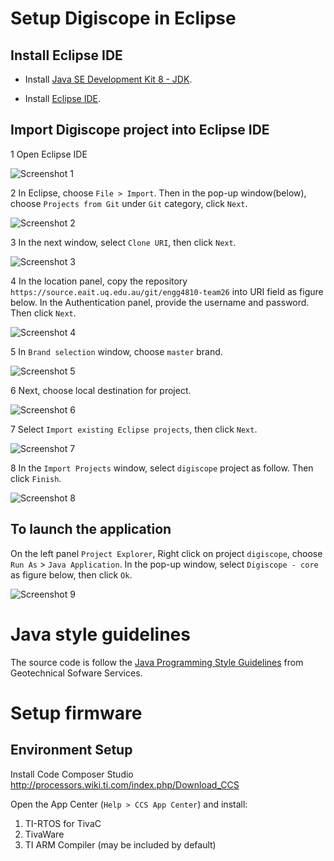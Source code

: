 # Setup Digiscope in Eclipse

## Install Eclipse IDE
- Install [Java SE Development Kit 8 - JDK](http://www.oracle.com/technetwork/java/javase/downloads/jdk8-downloads-2133151.html).

- Install [Eclipse IDE](https://eclipse.org/downloads/).

## Import Digiscope project into Eclipse IDE
1 Open Eclipse IDE

![Screenshot 1](http://i.imgur.com/HroQgMD.png)

2 In Eclipse, choose `File > Import`. Then in the pop-up window(below), choose `Projects from Git` under `Git` category, click `Next`.

![Screenshot 2](http://i.imgur.com/kss0tKf.png)

3 In the next window, select `Clone URI`, then click `Next`.

![Screenshot 3](http://i.imgur.com/VQarYv0.png)

4 In the location panel, copy the repository `https://source.eait.uq.edu.au/git/engg4810-team26` into URI field as figure below. In the Authentication panel, provide the username and password. Then click `Next`.

![Screenshot 4](http://i.imgur.com/XbxlKvg.png)

5 In `Brand selection` window, choose `master` brand.

![Screenshot 5](http://i.imgur.com/UiPiqBd.png)

6 Next, choose local destination for project.

![Screenshot 6](http://i.imgur.com/oqDqv82.png)

7 Select `Import existing Eclipse projects`, then click `Next`.

![Screenshot 7](http://i.imgur.com/zhel54v.png)

8 In the `Import Projects` window, select `digiscope` project as follow. Then click `Finish`.

![Screenshot 8](http://i.imgur.com/Rymbrub.png)

## To launch the application
On the left panel `Project Explorer`, Right click on project `digiscope`, choose `Run As` > `Java Application`. In the pop-up window, select `Digiscope - core` as figure below, then click `Ok`.

![Screenshot 9](http://i.imgur.com/7jA2aJu.png)


# Java style guidelines
The source code is follow the [Java Programming Style Guidelines](http://geosoft.no/development/javastyle.html) from Geotechnical Sofware Services.


# Setup firmware

## Environment Setup

Install Code Composer Studio
http://processors.wiki.ti.com/index.php/Download_CCS

Open the App Center (`Help > CCS App Center`) and install:

1. TI-RTOS for TivaC
2. TivaWare
3. TI ARM Compiler (may be included by default)
